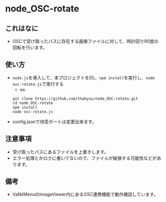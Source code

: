 # node_OSC-rotate

## これはなに

* OSCで受け取ったパスに存在する画像ファイルに対して、時計回り90度の回転を行います。

## 使い方
* `node.js`を導入して、本プロジェクトをDL、`npm install`を実行し、`node osc-rotate.js`で実行する
  * ex.
  ```
  git clone https://github.com/thakyuu/node_OSC-rotate.git
  cd node_OSC-rotate
  npm install
  node osc-rotate.js
  ```
* config.jsonで待受ポートは変更出来ます。

## 注意事項

* 受け取ったパスにあるファイルを上書きします。
* エラー処理とかロクに書いてないので、ファイルが破損する可能性などがあります。

## 備考
* VaNiiMenuのImageViewer内にあるOSC連携機能で動作確認しています。
